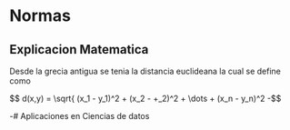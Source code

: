 # Normas
## Explicacion Matematica

Desde la grecia antigua se tenia la distancia euclideana la cual se define como 

$$
d(x,y) = \sqrt{ (x_1 - y_1)^2 + (x_2 - +_2)^2 + \dots + (x_n - y_n)^2 -$$



-# Aplicaciones en Ciencias de datos


